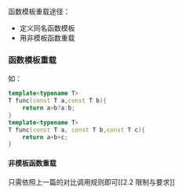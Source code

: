 
函数模板重载途径：
- 定义同名函数模板
- 用非模板函数重载

### 函数模板重载
如：
```cpp
template<typename T>
T func(const T a,const T b){
	return a>b?a:b;
}
template<typename T>
T func(const T a, const T b,const T c){
	return a+b+c;
}
```
#### 非模板函数重载
只需依照上一篇的对比调用规则即可[[2.2 限制与要求]]
